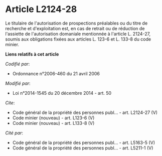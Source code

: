 # Article L2124-28

Le titulaire de l'autorisation de prospections préalables ou du titre de recherche et d'exploitation est, en cas de retrait
ou de réduction de l'assiette de l'autorisation domaniale mentionnée à l'article L. 2124-27, soumis aux obligations fixées
aux articles L. 123-6 et L. 133-8 du code minier.

**Liens relatifs à cet article**

_Codifié par_:

  - Ordonnance n°2006-460 du 21 avril 2006

_Modifié par_:

  - Loi n°2014-1545 du 20 décembre 2014 - art. 50

_Cite_:

  - Code général de la propriété des personnes publ... - art. L2124-27 (V)
  - Code minier (nouveau) - art. L123-6 (V)
  - Code minier (nouveau) - art. L133-8 (V)

_Cité par_:

  - Code général de la propriété des personnes publ... - art. L5163-5 (V)
  - Code général de la propriété des personnes publ... - art. L5211-1 (V)
